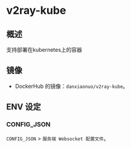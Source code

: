 # v2ray-kube
## 概述
支持部署在kubernetes上的容器
## 镜像
- DockerHub 的镜像：`danxiaonuo/v2ray-kube`。
## ENV 设定
### CONFIG_JSON
`CONFIG_JSON` > `服务端 Websocket 配置文件`。
